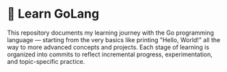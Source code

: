 # 📘 Learn GoLang

This repository documents my learning journey with the Go programming language — starting from the very basics like printing "Hello, World!" all the way to more advanced concepts and projects.  Each stage of learning is organized into commits to reflect incremental progress, experimentation, and topic-specific practice.

